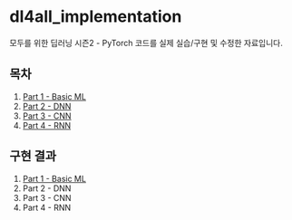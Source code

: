 # dl4all_implementation

모두를 위한 딥러닝 시즌2 - PyTorch 코드를 실제 실습/구현 및 수정한 자료입니다.



## 목차

1. [Part 1 - Basic ML](https://www.edwith.org/boostcourse-dl-pytorch/joinLectures/22155)
2. [Part 2 - DNN](https://www.edwith.org/boostcourse-dl-pytorch/joinLectures/24016)
3. [Part 3 - CNN](https://www.edwith.org/boostcourse-dl-pytorch/joinLectures/24017)
4. [Part 4 - RNN](https://www.edwith.org/boostcourse-dl-pytorch/joinLectures/24018)



## 구현 결과

1. [Part 1 - Basic ML](https://nbviewer.jupyter.org/github/jungwon1413/dl4all_implementation/blob/master/Part%201%20-%20Basic%20ML.ipynb)
2. Part 2 - DNN
3. Part 3 - CNN
4. Part 4 - RNN
